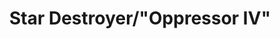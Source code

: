 ---
mission_id: destroy
editorsChoice:
title: "Star Destroyer/\"Oppressor IV\""
authors: 
    - "Barry Brien"
date:
filename: "destroy.zip"
description: "The Imperials are updating their stormtrooper weaponry and armor. They are currently conducting tests of a new jetpack on the Star Destroyer Oppressor IV. Your job is to bring pack one of the jetpacks, and the plans for their design. You copilot Jan was captured soon after sending us this information, so you will need to break her out as well. You will also have to be on guard because Emperor Palpatine's twin brother is supposedly on board."
heroImage: "./destroy.png"
levelReplaced:	SECBASE
difficulty: no
bm:	yes
fme: yes
wax: yes
three_do: yes
voc: yes
gmd: no
vue: no
lfd: no
base: "New level from scratch" 
editors: "DFUSE 1.00"

---
